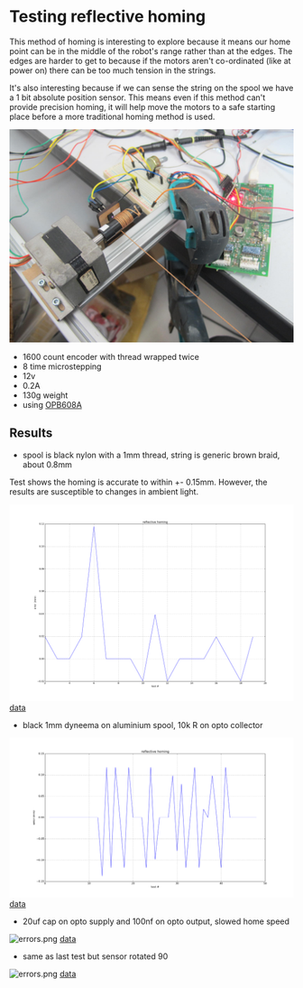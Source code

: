 # Testing reflective homing

This method of homing is interesting to explore because it means our home point can be in the middle of the robot's range rather than at the edges. The edges are harder to get to because if the motors aren't co-ordinated (like at power on) there can be too much tension in the strings.

It's also interesting because if we can sense the string on the spool we have a 1 bit absolute position sensor. This means even if this method can't provide precision homing, it will help move the motors to a safe starting place before a more traditional homing method is used.

![setup](ref_homing.jpg)

* 1600 count encoder with thread wrapped twice
* 8 time microstepping
* 12v
* 0.2A
* 130g weight
* using [OPB608A](http://uk.rs-online.com/web/p/photoelectric-sensors/1944018/?searchTerm=194+4018&relevancy-data=636F3D3126696E3D4931384E525353746F636B4E756D6265724D504E266C753D656E266D6D3D6D61746368616C6C26706D3D5E5C647B337D5B5C732D2F255C2E2C5D5C647B332C347D2426706F3D313426736E3D592673743D52535F53544F434B5F4E554D4245522677633D4E4F4E45267573743D3139342034303138267374613D3139343430313826)

## Results

* spool is black nylon with a 1mm thread, string is generic brown braid, about 0.8mm

Test shows the homing is accurate to within +- 0.15mm. However, the results are susceptible to changes in ambient light.

![errors.png](errors.png)
[data](home_errors.pkl)

* black 1mm dyneema on aluminium spool, 10k R on opto collector

![errors.png](errors-dyneema.png)
[data](home_errors-dyneema.pkl)

* 20uf cap on opto supply and 100nf on opto output, slowed home speed

![errors.png](errors-dyneema-caps.png)
[data](home_errors-dyneema-caps.pkl)

* same as last test but sensor rotated 90

![errors.png](errors-dyneema-caps-rotated.png)
[data](home_errors-dyneema-caps-rotated.pkl)
